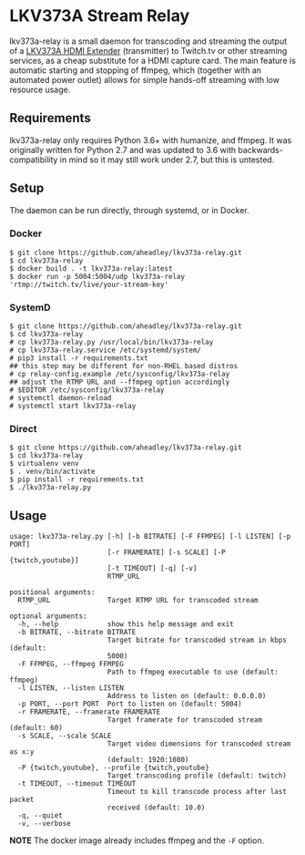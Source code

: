 # LKV373A Stream Relay

lkv373a-relay is a small daemon for transcoding and streaming the output of a
[LKV373A HDMI Extender](https://blog.danman.eu/new-version-of-lenkeng-hdmi-over-ip-extender-lkv373a/)
(transmitter) to Twitch.tv or other streaming services, as
a cheap substitute for a HDMI capture card. The main feature is automatic starting
and stopping of ffmpeg, which (together with an automated power outlet)
allows for simple hands-off streaming with low resource usage.

## Requirements

lkv373a-relay only requires Python 3.6+ with humanize, and ffmpeg. It was originally written
for Python 2.7 and was updated to 3.6 with backwards-compatibility in mind so it
may still work under 2.7, but this is untested.

## Setup

The daemon can be run directly, through systemd, or in Docker.

### Docker

~~~~
$ git clone https://github.com/aheadley/lkv373a-relay.git
$ cd lkv373a-relay
$ docker build . -t lkv373a-relay:latest
$ docker run -p 5004:5004/udp lkv373a-relay 'rtmp://twitch.tv/live/your-stream-key'
~~~~

### SystemD

~~~~
$ git clone https://github.com/aheadley/lkv373a-relay.git
$ cd lkv373a-relay
# cp lkv373a-relay.py /usr/local/bin/lkv373a-relay
# cp lkv373a-relay.service /etc/systemd/system/
# pip3 install -r requirements.txt
## this step may be different for non-RHEL based distros
# cp relay-config.example /etc/sysconfig/lkv373a-relay
## adjust the RTMP URL and --ffmpeg option accordingly
# $EDITOR /etc/sysconfig/lkv373a-relay
# systemctl daemon-reload
# systemctl start lkv373a-relay
~~~~

### Direct

~~~~
$ git clone https://github.com/aheadley/lkv373a-relay.git
$ cd lkv373a-relay
$ virtualenv venv
$ . venv/bin/activate
$ pip install -r requirements.txt
$ ./lkv373a-relay.py
~~~~


## Usage

~~~~
usage: lkv373a-relay.py [-h] [-b BITRATE] [-F FFMPEG] [-l LISTEN] [-p PORT]
                        [-r FRAMERATE] [-s SCALE] [-P {twitch,youtube}]
                        [-t TIMEOUT] [-q] [-v]
                        RTMP_URL

positional arguments:
  RTMP_URL              Target RTMP URL for transcoded stream

optional arguments:
  -h, --help            show this help message and exit
  -b BITRATE, --bitrate BITRATE
                        Target bitrate for transcoded stream in kbps (default:
                        5000)
  -F FFMPEG, --ffmpeg FFMPEG
                        Path to ffmpeg executable to use (default: ffmpeg)
  -l LISTEN, --listen LISTEN
                        Address to listen on (default: 0.0.0.0)
  -p PORT, --port PORT  Port to listen on (default: 5004)
  -r FRAMERATE, --framerate FRAMERATE
                        Target framerate for transcoded stream (default: 60)
  -s SCALE, --scale SCALE
                        Target video dimensions for transcoded stream as x:y
                        (default: 1920:1080)
  -P {twitch,youtube}, --profile {twitch,youtube}
                        Target transcoding profile (default: twitch)
  -t TIMEOUT, --timeout TIMEOUT
                        Timeout to kill transcode process after last packet
                        received (default: 10.0)
  -q, --quiet
  -v, --verbose
~~~~

**NOTE** The docker image already includes ffmpeg and the `-F` option.
